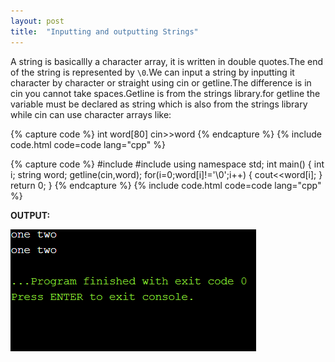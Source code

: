 ```yaml
---
layout: post
title:  "Inputting and outputting Strings"
---
```


A string is basicallly a character array, it is written in double quotes.The end of the string is represented by `\0`.We can input a string by inputting it character by character or straight using cin or getline.The difference is in cin you cannot take spaces.Getline is from the strings library.for getline the variable must be declared as string which is also from the strings library while cin can use character arrays like:

{% capture code %}
int word[80]
cin>>word
{% endcapture %}
{% include code.html code=code lang="cpp" %}

{% capture code %}
#include<iostream>
#include<string>
using namespace std;
int main()
{
    int i;
    string word;
    getline(cin,word);
    for(i=0;word[i]!='\0';i++)
    {
        cout<<word[i];
    }
    return 0;
}
{% endcapture %}
{% include code.html code=code lang="cpp" %}

**OUTPUT:**

![output](/assets/Inputting-and-outputting-strings.png)